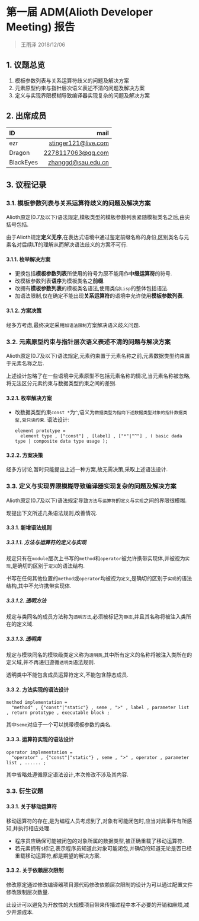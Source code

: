 # 第一届 ADM(Alioth Developer Meeting) 报告

> 王雨泽 2018/12/06

## 1. 议题总览

1. 模板参数列表与关系运算符歧义的问题及解决方案
2. 元素原型约束与指针层次语义表述不清的问题及解决方案
3. 定义与实现界限模糊导致编译器实现复杂的问题及解决方案

## 2. 出席成员

|ID|mail|
|:--|--:|
|ezr|stinger121@live.com|
|Dragon|2278117063@qq.com|
|BlackEyes|zhanggd@sau.edu.cn|

## 3. 议程记录

### 3.1. 模板参数列表与关系运算符歧义的问题及解决方案

Alioth原定(0.7及以下)语法规定,模板类型的模板参数列表紧随模板类名之后,由尖括号包括.

由于Alioth规定**定义无序**,在表达式语境中通过鉴定前缀名称的身份,区别类名与元素名对后续**LT**的理解从而解决语法歧义的方案不可行.

#### 3.1.1. 枚举解决方案

* 更换包括**模板参数列表**所使用的符号为原不能用作**中缀运算符**的符号.
* 改模板参数列表**语序**为模板类名之**前缀**.
* 改拥有**模板参数列表**的模板类名语法,使用类似`Lisp`的整体包括语法.
* 加语法限制,仅在确定不能出现**关系运算符**的语境中允许使用**模板参数列表**.

#### 3.1.2. 方案决策

经多方考虑,最终决定采用`加语法限制`方案解决语义歧义问题.

### 3.2. 元素原型约束与指针层次语义表述不清的问题与解决方案

Alioth原定(0.7及以下)语法规定,元素约束置于元素名称之前,元素数据类型约束置于元素名称之后.

上述设计忽略了在一些语境中元素原型不包括元素名称的情况,当元素名称被忽略,将无法区分元素约束与数据类型约束之间的差别.

#### 3.2.1. 枚举解决方案

* 改数据类型约束`const *`为`^`,语义为`数据类型为指向下述数据类型对象的指针数据类型,受只读约束`.
  语法设计:
  ~~~ebnf
  element prototype = 
    element type , ["const"] , [label] , ["*"|"^"] , ( basic dada type | composite data type usage );
  ~~~

#### 3.2.2. 方案决策

经多方讨论,暂时只能提出上述一种方案,故无需决策,采取上述语法设计.

### 3.3. 定义与实现界限模糊导致编译器实现复杂的问题及解决方案

Alioth原定(0.7及以下)语法规定导致`方法`与`运算符`的`定义`与`实现`之间的界限很模糊.

现提出下文所述几条语法规则,改善情况.

#### 3.3.1. 新增语法规则

##### 3.3.1.1. 方法与运算符的定义与实现

规定只有在`module`层次上书写的`method`和`operator`被允许携带实现体,并被视为`实现`,是确切的区别于`定义`的语法结构.

书写在任何其他位置的`method`或`operator`均被视为`定义`,是确切的区别于`实现`的语法结构,其中不允许携带实现体.

##### 3.3.1.2. 透明方法

规定与类同名的成员方法称为`透明方法`,必须被标记为`静态`,并且其名称将被注入类所在的定义域.

##### 3.3.1.3. 透明类

规定与模块同名的模块级类定义称为`透明类`,其中所有定义的名称将被注入类所在的定义域,并不再递归遵循`透明类`语法规则.

透明类中不能包含成员运算符定义,不能包含静态成员.

#### 3.3.2. 方法实现的语法设计

~~~ebnf
method implementation = 
  "method" , {"const"|"static"} , seme , ">" , label , parameter list , return prototype , executable block ;
~~~

其中`seme`对应于一个可以携带模板参数的类名.

#### 3.3.3. 运算符实现的语法设计

~~~ebnf
operator implementation = 
  "operator" , {"const"|"static"} , seme , ">" , operator , parameter list , ...... ;
~~~

其中省略处遵循原定语法设计,本次修改不涉及其内容.

### 3.3. 衍生议题

#### 3.3.1. 关于移动运算符

移动运算符的存在,是为编程人员考虑到了,对象有可能闭包时,应当对此事件有所感知,并执行相应处理.

* 程序员应确保可能被闭包的对象所属的数据类型,被正确重载了移动运算符.
* 若元素拥有`$`标记,表示程序员知道此对象可能闭包,并确切的知道无论是否已经重载移动运算符,都是期望的解决方案.

#### 3.3.2. 关于依赖层次限制

修改原定通过修改编译器项目源代码修改依赖层次限制的设计为可以通过配置文件修改限制层次数量.

此设计可以避免为开放性的大规模项目带来传播过程中本不必要的开销和麻烦,减少开源成本.